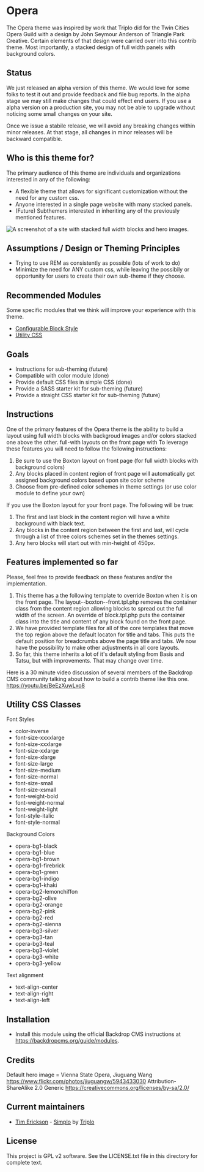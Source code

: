 # Opera

The Opera theme was inspired by work that Triplo did for the Twin Cities Opera Guild with a design 
by John Seymour Anderson of Triangle Park Creative. Certain elements of that design were carried 
over into this contrib theme. Most importantly, a stacked design of full width panels with 
background colors.

## Status

We just released an alpha version of this theme. We would love for some folks to test it out
and provide feedback and file bug reports. In the alpha stage we may still make 
changes that could effect end users. If you use a alpha version on a production site, you may not 
be able to upgrade without noticing some small changes on your site. 

Once we issue a stabile release, we will avoid any breaking changes within minor releases. At that
stage, all changes in minor releases will be backward compatible.  

## Who is this theme for?

The primary audience of this theme are individuals and organizations interested in any of the 
following:

- A flexible theme that allows for significant customization 
  without the need for any custom css. 
- Anyone interested in a single page website with many stacked
  panels. 
- (Future) Subthemers interested in inheriting any of the 
  previously mentioned features. 

![A screenshot of a site with stacked full width blocks and hero images.](https://simplo.site/files/opera-opera.png)

## Assumptions / Design or Theming Principles

- Trying to use REM as consistently as possible (lots of work to do)
- Minimize the need for ANY custom css, while leaving the possibily or 
  opportunity for users to create their own sub-theme if they choose. 

## Recommended Modules

Some specific modules that we think will improve your experience with this theme. 

- [Configurable Block Style](https://backdropcms.org/project/configurable_block_style)
- [Utility CSS](https://backdropcms.org/project/utlility_css)

## Goals

- Instructions for sub-theming (future)
- Compatible with color module (done)
- Provide default CSS files in simple CSS (done)
- Provide a SASS starter kit for sub-theming (future)
- Provide a straight CSS starter kit for sub-theming (future) 

## Instructions

One of the primary features of the Opera theme is the ability to build a layout using full width blocks 
with backgroud images and/or colors stacked one above the other. full-with layouts on the front page 
with To leverage these features you will need to follow the following instructions:

1) Be sure to use the Boxton layout on front page (for full width blocks with background colors)
2) Any blocks placed in content region of front page will automatically get assigned background colors based upon site color scheme
3) Choose from pre-defined color schemes in theme settings (or use color module to define your own)

If you use the Boxton layout for your front page. The following will be true:
1) The first and last block in the content region will have a white background with black text. 
2) Any blocks in the content region between the first and last, will cycle through a list of three colors schemes set in the themes settings.
3) Any hero blocks will start out with min-height of 450px.

## Features implemented so far

Please, feel free to provide feedback on these features and/or the implementation.

1) This theme has a the following template to override Boxton when it is on the front page. The layout--boxton--front.tpl.php removes the container class from the content region allowing blocks to spread out the full width of the screen. An override of block.tpl.php puts the container class into the title and content of any block found on the front page. 
2) We have provided template files for all of the core templates that move the top region above the default locaton for title and tabs. This puts the default position for breadcrumbs above the page title and tabs. We now have the possibility to make other adjustments in all core layouts. 
3) So far, this theme inherits a lot of it's default styling from Basis and Tatsu, but with improvements. That may change over time.  

Here is a 30 minute video discussion of several members of the Backdrop CMS community talking about how to build a contrib theme like this one. https://youtu.be/BeEzXuwLxo8 

## Utility CSS Classes

Font Styles
- color-inverse
- font-size-xxxxlarge
- font-size-xxxlarge
- font-size-xxlarge
- font-size-xlarge
- font-size-large
- font-size-medium
- font-size-normal
- font-size-small
- font-size-xsmall
- font-weight-bold
- font-weight-normal
- font-weight-light
- font-style-italic
- font-style-normal

Background Colors
- opera-bg1-black
- opera-bg1-blue
- opera-bg1-brown
- opera-bg1-firebrick
- opera-bg1-green
- opera-bg1-indigo
- opera-bg1-khaki
- opera-bg2-lemonchiffon
- opera-bg2-olive
- opera-bg2-orange
- opera-bg2-pink
- opera-bg2-red
- opera-bg2-sienna
- opera-bg3-silver
- opera-bg3-tan
- opera-bg3-teal
- opera-bg3-violet
- opera-bg3-white
- opera-bg3-yellow

Text alignment
- text-align-center
- text-align-right
- text-align-left

## Installation

- Install this module using the official Backdrop CMS instructions at
  https://backdropcms.org/guide/modules.

## Credits

Default hero image = Vienna State Opera, Jiuguang Wang
https://www.flickr.com/photos/jiuguangw/5943433030
Attribution-ShareAlike 2.0 Generic
https://creativecommons.org/licenses/by-sa/2.0/


## Current maintainers

- [Tim Erickson](https://github.com/stpaultim) - [Simplo](https://www.simplo.site) by [Triplo](https://www.triplo.co)

## License   

This project is GPL v2 software. See the LICENSE.txt file in this directory 
for complete text.


